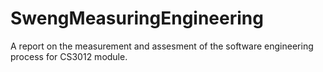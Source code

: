 # SwengMeasuringEngineering

A report on the measurement and assesment of the software engineering process for CS3012 module.